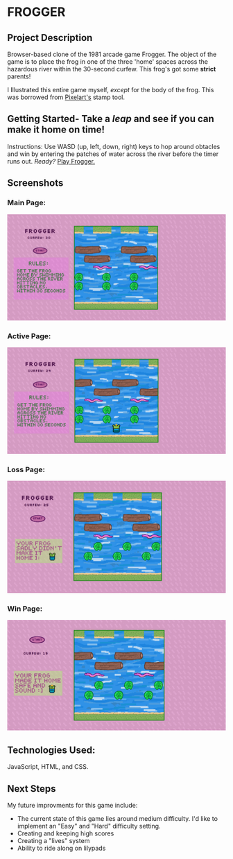 # FROGGER
## Project Description
Browser-based clone of the 1981 arcade game Frogger. The object of the game is to place the frog in one of the three 'home' spaces across the hazardous river within the 30-second curfew. This frog's got some **strict** parents! 

I Illustrated this entire game myself, *except* for the body of the frog. This was borrowed from [Pixelart's](https://www.pixilart.com/) stamp tool.

## Getting Started- Take a *leap* and see if you can make it home on time!
Instructions: Use WASD (up, left, down, right) keys to hop around obtacles and win by entering the patches of water across the river before the timer runs out.
*Ready?*
[Play Frogger.](https://estrellaalvarez.github.io/Frogger/)

## Screenshots
### Main Page:
![FroggerMain](./images/FROGGERMAIN.png)
### Active Page:
![FroggerMain](./images/FROGGERACTIVE.png)
### Loss Page:
![FroggerLoss](./images/FROGGERLOSS.png)
### Win Page:
![FroggerWin](./images/FroggerScW.png)

## Technologies Used:
JavaScript, HTML, and CSS.

## Next Steps
My future improvments for this game include:
* The current state of this game lies around medium difficulty. I'd like to implement an "Easy" and "Hard" difficulty setting.
* Creating and keeping high scores
* Creating a "lives" system
* Ability to ride along on lilypads